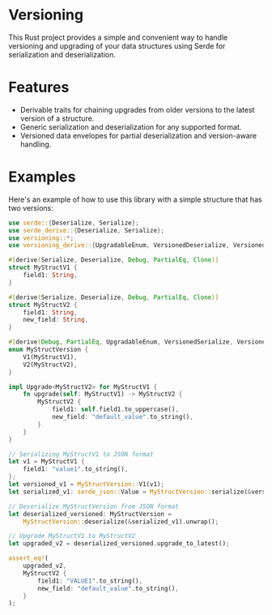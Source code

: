 # Versioning

This Rust project provides a simple and convenient way to handle versioning and upgrading of your data structures using Serde for serialization and deserialization.

# Features
- Derivable traits for chaining upgrades from older versions to the latest version of a structure.
- Generic serialization and deserialization for any supported format.
- Versioned data envelopes for partial deserialization and version-aware handling.

# Examples

Here's an example of how to use this library with a simple structure that has two versions:

```rust
use serde::{Deserialize, Serialize};
use serde_derive::{Deserialize, Serialize};
use versioning::*;
use versioning_derive::{UpgradableEnum, VersionedDeserialize, VersionedSerialize};

#[derive(Serialize, Deserialize, Debug, PartialEq, Clone)]
struct MyStructV1 {
    field1: String,
}

#[derive(Serialize, Deserialize, Debug, PartialEq, Clone)]
struct MyStructV2 {
    field1: String,
    new_field: String,
}

#[derive(Debug, PartialEq, UpgradableEnum, VersionedSerialize, VersionedDeserialize, Clone)]
enum MyStructVersion {
    V1(MyStructV1),
    V2(MyStructV2),
}

impl Upgrade<MyStructV2> for MyStructV1 {
    fn upgrade(self: MyStructV1) -> MyStructV2 {
        MyStructV2 {
            field1: self.field1.to_uppercase(),
            new_field: "default_value".to_string(),
        }
    }
}

// Serializing MyStructV1 to JSON format
let v1 = MyStructV1 {
    field1: "value1".to_string(),
};
let versioned_v1 = MyStructVersion::V1(v1);
let serialized_v1: serde_json::Value = MyStructVersion::serialize(&versioned_v1).unwrap();

// Deserialize MyStructVersion from JSON format
let deserialized_versioned: MyStructVersion =
    MyStructVersion::deserialize(&serialized_v1).unwrap();

// Upgrade MyStructV1 to MyStructV2
let upgraded_v2 = deserialized_versioned.upgrade_to_latest();

assert_eq!(
    upgraded_v2,
    MyStructV2 {
        field1: "VALUE1".to_string(),
        new_field: "default_value".to_string(),
    }
);
```